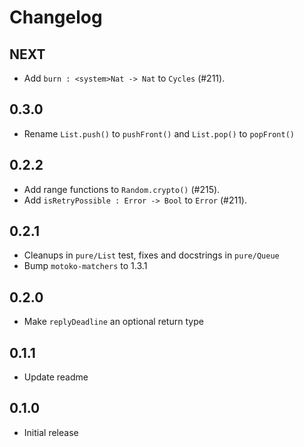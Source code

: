 # Changelog

## NEXT

* Add `burn : <system>Nat -> Nat` to `Cycles` (#211).

## 0.3.0

* Rename `List.push()` to `pushFront()` and `List.pop()` to `popFront()`

## 0.2.2

* Add range functions to `Random.crypto()` (#215).
* Add `isRetryPossible : Error -> Bool` to `Error` (#211).

## 0.2.1

* Cleanups in `pure/List` test, fixes and docstrings in `pure/Queue`
* Bump `motoko-matchers` to 1.3.1

## 0.2.0

* Make `replyDeadline` an optional return type

## 0.1.1

* Update readme

## 0.1.0

* Initial release
